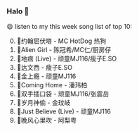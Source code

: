 

### Halo 👋

😄 listen to my this week song list of top 10:

0. 🌈约翰屈伏塔 - MC HotDog 热狗
1. 🌈Alien Girl - 陈冠希/MC仁/厨房仔
2. 🌈地痞 (Live) - 顽童MJ116/瘦子E.SO
3. 🌈达文西 - 瘦子E.SO
4. 🌈金上瘾 - 顽童MJ116
5. 🌈Coming Home - 潘玮柏
6. 🌈双手插口袋 - 顽童MJ116/张震岳
7. 🌈岁月神偷 - 金玟岐
8. 🌈Just Believe (Live) - 顽童MJ116
9. 🌈晚风心里吹 - 阿梨粤

